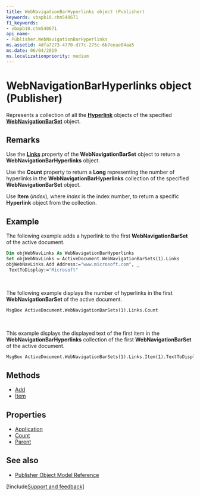 ```yaml
---
title: WebNavigationBarHyperlinks object (Publisher)
keywords: vbapb10.chm540671
f1_keywords:
- vbapb10.chm540671
api_name:
- Publisher.WebNavigationBarHyperlinks
ms.assetid: 4dfa7273-4770-d77c-275c-6b7eeae04aa5
ms.date: 06/04/2019
ms.localizationpriority: medium
---
```



# WebNavigationBarHyperlinks object (Publisher)

Represents a collection of all the **[Hyperlink](publisher.hyperlink.md)** objects of the specified **[WebNavigationBarSet](publisher.webnavigationbarset.md)** object.
 
## Remarks

Use the **[Links](publisher.webnavigationbarset.links.md)** property of the **WebNavigationBarSet** object to return a **WebNavigationBarHyperlinks** object. 

Use the **Count** property to return a **Long** representing the number of hyperlinks in the **WebNavigationBarHyperlinks** collection of the specified **WebNavigationBarSet** object. 

Use **Item** (_index_), where _index_ is the index number, to return a specific **Hyperlink** object from the collection. 

## Example

The following example adds a hyperlink to the first **WebNavigationBarSet** of the active document.

```vb
Dim objWebNavLinks As WebNavigationBarHyperlinks 
Set objWebNavLinks = ActiveDocument.WebNavigationBarSets(1).Links 
objWebNavLinks.Add Address:="www.microsoft.com", _ 
 TextToDisplay:="Microsoft"
```

<br/>

The following example displays the number of hyperlinks in the first **WebNavigationBarSet** of the active document.

```vb
MsgBox ActiveDocument.WebNavigationBarSets(1).Links.Count
```

<br/>

This example displays the displayed text of the first item in the **WebNavigationBarHyperlinks** collection of the first **WebNavigationBarSet** of the active document.

```vb
MsgBox ActiveDocument.WebNavigationBarSets(1).Links.Item(1).TextToDisplay
```


## Methods

- [Add](Publisher.WebNavigationBarHyperlinks.Add.md)
- [Item](Publisher.WebNavigationBarHyperlinks.Item.md)

## Properties

- [Application](Publisher.WebNavigationBarHyperlinks.Application.md)
- [Count](Publisher.WebNavigationBarHyperlinks.Count.md)
- [Parent](Publisher.WebNavigationBarHyperlinks.Parent.md)

## See also

- [Publisher Object Model Reference](overview/publisher/object-model.md)



[!include[Support and feedback](~/includes/feedback-boilerplate.md)]